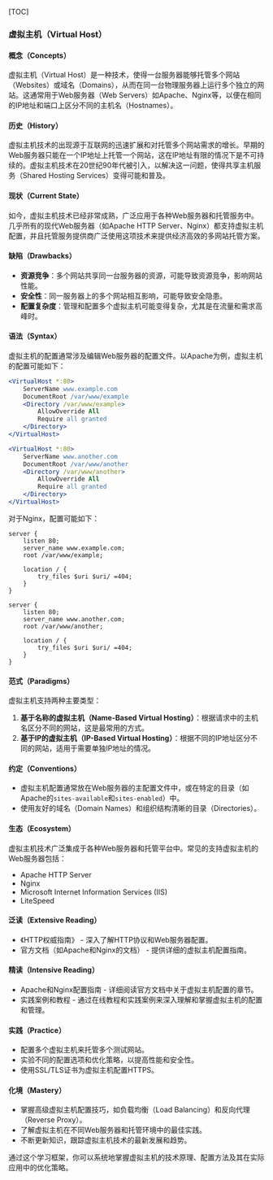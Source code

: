 [TOC]



### 虚拟主机（Virtual Host）

#### 概念（Concepts）
虚拟主机（Virtual Host）是一种技术，使得一台服务器能够托管多个网站（Websites）或域名（Domains），从而在同一台物理服务器上运行多个独立的网站。这通常用于Web服务器（Web Servers）如Apache、Nginx等，以便在相同的IP地址和端口上区分不同的主机名（Hostnames）。

#### 历史（History）
虚拟主机技术的出现源于互联网的迅速扩展和对托管多个网站需求的增长。早期的Web服务器只能在一个IP地址上托管一个网站，这在IP地址有限的情况下是不可持续的。虚拟主机技术在20世纪90年代被引入，以解决这一问题，使得共享主机服务（Shared Hosting Services）变得可能和普及。

#### 现状（Current State）
如今，虚拟主机技术已经非常成熟，广泛应用于各种Web服务器和托管服务中。几乎所有的现代Web服务器（如Apache HTTP Server、Nginx）都支持虚拟主机配置，并且托管服务提供商广泛使用这项技术来提供经济高效的多网站托管方案。

#### 缺陷（Drawbacks）
- **资源竞争**：多个网站共享同一台服务器的资源，可能导致资源竞争，影响网站性能。
- **安全性**：同一服务器上的多个网站相互影响，可能导致安全隐患。
- **配置复杂度**：管理和配置多个虚拟主机可能变得复杂，尤其是在流量和需求高峰时。

#### 语法（Syntax）
虚拟主机的配置通常涉及编辑Web服务器的配置文件。以Apache为例，虚拟主机的配置可能如下：

```apache
<VirtualHost *:80>
    ServerName www.example.com
    DocumentRoot /var/www/example
    <Directory /var/www/example>
        AllowOverride All
        Require all granted
    </Directory>
</VirtualHost>

<VirtualHost *:80>
    ServerName www.another.com
    DocumentRoot /var/www/another
    <Directory /var/www/another>
        AllowOverride All
        Require all granted
    </Directory>
</VirtualHost>
```

对于Nginx，配置可能如下：

```nginx
server {
    listen 80;
    server_name www.example.com;
    root /var/www/example;

    location / {
        try_files $uri $uri/ =404;
    }
}

server {
    listen 80;
    server_name www.another.com;
    root /var/www/another;

    location / {
        try_files $uri $uri/ =404;
    }
}
```

#### 范式（Paradigms）
虚拟主机支持两种主要类型：
1. **基于名称的虚拟主机（Name-Based Virtual Hosting）**：根据请求中的主机名区分不同的网站，这是最常用的方式。
2. **基于IP的虚拟主机（IP-Based Virtual Hosting）**：根据不同的IP地址区分不同的网站，适用于需要单独IP地址的情况。

#### 约定（Conventions）
- 虚拟主机配置通常放在Web服务器的主配置文件中，或在特定的目录（如Apache的`sites-available`和`sites-enabled`）中。
- 使用友好的域名（Domain Names）和组织结构清晰的目录（Directories）。

#### 生态（Ecosystem）
虚拟主机技术广泛集成于各种Web服务器和托管平台中。常见的支持虚拟主机的Web服务器包括：
- Apache HTTP Server
- Nginx
- Microsoft Internet Information Services (IIS)
- LiteSpeed

#### 泛读（Extensive Reading）
- 《HTTP权威指南》 - 深入了解HTTP协议和Web服务器配置。
- 官方文档（如Apache和Nginx的文档） - 提供详细的虚拟主机配置指南。

#### 精读（Intensive Reading）
- Apache和Nginx配置指南 - 详细阅读官方文档中关于虚拟主机配置的章节。
- 实践案例和教程 - 通过在线教程和实践案例来深入理解和掌握虚拟主机的配置和管理。

#### 实践（Practice）
- 配置多个虚拟主机来托管多个测试网站。
- 实验不同的配置选项和优化策略，以提高性能和安全性。
- 使用SSL/TLS证书为虚拟主机配置HTTPS。

#### 化境（Mastery）
- 掌握高级虚拟主机配置技巧，如负载均衡（Load Balancing）和反向代理（Reverse Proxy）。
- 了解虚拟主机在不同Web服务器和托管环境中的最佳实践。
- 不断更新知识，跟踪虚拟主机技术的最新发展和趋势。

通过这个学习框架，你可以系统地掌握虚拟主机的技术原理、配置方法及其在实际应用中的优化策略。
